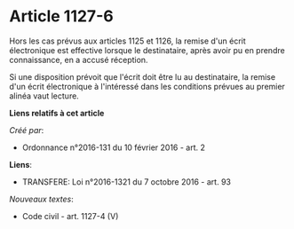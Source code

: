# Article 1127-6

Hors les cas prévus aux articles 1125 et 1126, la remise d'un écrit électronique est effective lorsque le destinataire, après
avoir pu en prendre connaissance, en a accusé réception. 

Si une disposition prévoit que l'écrit doit être lu au destinataire, la remise d'un écrit électronique à l'intéressé dans les
conditions prévues au premier alinéa vaut lecture.

**Liens relatifs à cet article**

_Créé par_:

  - Ordonnance n°2016-131 du 10 février 2016 - art. 2

**Liens**:

  - TRANSFERE: Loi n°2016-1321 du 7 octobre 2016 - art. 93

_Nouveaux textes_:

  - Code civil - art. 1127-4 (V)
